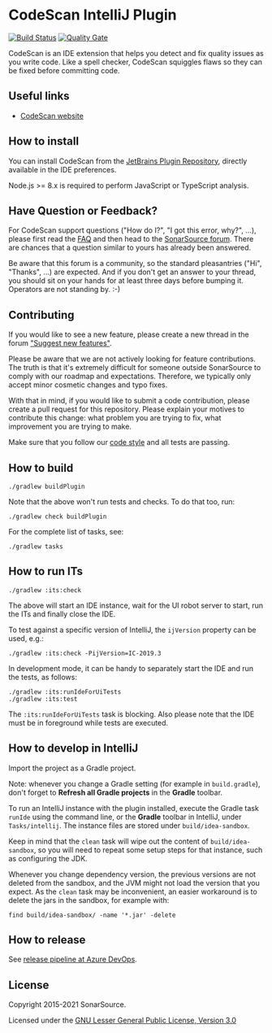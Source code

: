 CodeScan IntelliJ Plugin
=========================

[![Build Status](https://dev.azure.com/sonarsource/DotNetTeam%20Project/_apis/build/status/sonarlint/CodeScan%20IntelliJ?branchName=master)](https://dev.azure.com/sonarsource/DotNetTeam%20Project/_build/latest?definitionId=76&branchName=master) [![Quality Gate](https://next.sonarqube.com/sonarqube/api/project_badges/measure?project=org.sonarsource.sonarlint.intellij%3Acodescan-intellij&metric=alert_status
)](https://next.sonarqube.com/sonarqube/dashboard?id=org.sonarsource.sonarlint.intellij%3Acodescan-intellij)

CodeScan is an IDE extension that helps you detect and fix quality issues as you write code.
Like a spell checker, CodeScan squiggles flaws so they can be fixed before committing code.

Useful links
------------

- [CodeScan website](https://www.codescan.io)


How to install
--------------

You can install CodeScan from the [JetBrains Plugin Repository](https://plugins.jetbrains.com/plugin/16087-codescan), directly available in the IDE preferences.

Node.js >= 8.x is required to perform JavaScript or TypeScript analysis.

Have Question or Feedback?
--------------------------

For CodeScan support questions ("How do I?", "I got this error, why?", ...), please first read the [FAQ](https://community.sonarsource.com/t/frequently-asked-questions/7204) and then head to the [SonarSource forum](https://community.sonarsource.com/c/help/sl). There are chances that a question similar to yours has already been answered. 

Be aware that this forum is a community, so the standard pleasantries ("Hi", "Thanks", ...) are expected. And if you don't get an answer to your thread, you should sit on your hands for at least three days before bumping it. Operators are not standing by. :-)

Contributing
------------

If you would like to see a new feature, please create a new thread in the forum ["Suggest new features"](https://community.sonarsource.com/c/suggestions/features).

Please be aware that we are not actively looking for feature contributions. The truth is that it's extremely difficult for someone outside SonarSource to comply with our roadmap and expectations. Therefore, we typically only accept minor cosmetic changes and typo fixes.

With that in mind, if you would like to submit a code contribution, please create a pull request for this repository. Please explain your motives to contribute this change: what problem you are trying to fix, what improvement you are trying to make.

Make sure that you follow our [code style](https://github.com/SonarSource/sonar-developer-toolset#code-style-configuration-for-intellij) and all tests are passing.

How to build
------------

    ./gradlew buildPlugin

Note that the above won't run tests and checks. To do that too, run:

    ./gradlew check buildPlugin

For the complete list of tasks, see:

    ./gradlew tasks

How to run ITs
------------

    ./gradlew :its:check

The above will start an IDE instance, wait for the UI robot server to start, run the ITs and finally close the IDE.

To test against a specific version of IntelliJ, the `ijVersion` property can be used, e.g.:

    ./gradlew :its:check -PijVersion=IC-2019.3

In development mode, it can be handy to separately start the IDE and run the tests, as follows:

    ./gradlew :its:runIdeForUiTests
    ./gradlew :its:test

The `:its:runIdeForUiTests` task is blocking. Also please note that the IDE must be in foreground while tests are executed.

How to develop in IntelliJ
--------------------------

Import the project as a Gradle project.

Note: whenever you change a Gradle setting (for example in `build.gradle`),
don't forget to **Refresh all Gradle projects** in the **Gradle** toolbar.

To run an IntelliJ instance with the plugin installed, execute the Gradle task `runIde` using the command line,
or the **Gradle** toolbar in IntelliJ, under `Tasks/intellij`.
The instance files are stored under `build/idea-sandbox`.

Keep in mind that the `clean` task will wipe out the content of `build/idea-sandbox`,
so you will need to repeat some setup steps for that instance, such as configuring the JDK.

Whenever you change dependency version, the previous versions are not deleted from the sandbox, and the JVM might not load the version that you expect.
As the `clean` task may be inconvenient, an easier workaround is to delete the jars in the sandbox, for example with:

    find build/idea-sandbox/ -name '*.jar' -delete

How to release
--------------

See [release pipeline at Azure DevOps](https://dev.azure.com/sonarsource/DotNetTeam%20Project/_release?definitionId=10).

License
-------

Copyright 2015-2021 SonarSource.

Licensed under the [GNU Lesser General Public License, Version 3.0](http://www.gnu.org/licenses/lgpl.txt)
